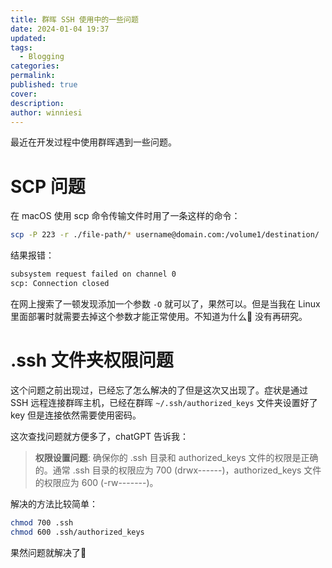 ```yaml
---
title: 群晖 SSH 使用中的一些问题
date: 2024-01-04 19:37
updated: 
tags:
  - Blogging
categories: 
permalink: 
published: true
cover: 
description: 
author: winniesi
---
```


最近在开发过程中使用群晖遇到一些问题。

# SCP 问题

在 macOS 使用 scp 命令传输文件时用了一条这样的命令：

```bash
scp -P 223 -r ./file-path/* username@domain.com:/volume1/destination/
```

结果报错：

```bash
subsystem request failed on channel 0
scp: Connection closed
```

在网上搜索了一顿发现添加一个参数 `-O` 就可以了，果然可以。但是当我在 Linux 里面部署时就需要去掉这个参数才能正常使用。不知道为什么🤷 没有再研究。

# .ssh 文件夹权限问题

这个问题之前出现过，已经忘了怎么解决的了但是这次又出现了。症状是通过 SSH 远程连接群晖主机，已经在群晖 `~/.ssh/authorized_keys` 文件夹设置好了 key 但是连接依然需要使用密码。

这次查找问题就方便多了，chatGPT 告诉我：

> **权限设置问题**: 确保你的 .ssh 目录和 authorized_keys 文件的权限是正确的。通常 .ssh 目录的权限应为 700 (drwx------)，authorized_keys 文件的权限应为 600 (-rw-------)。

解决的方法比较简单：

```bash
chmod 700 .ssh
chmod 600 .ssh/authorized_keys
```

果然问题就解决了🙇